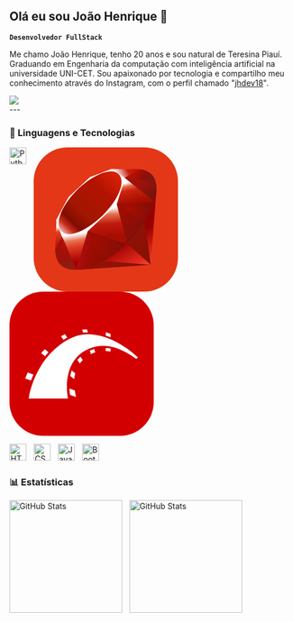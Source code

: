 ## Olá eu sou João Henrique 👋


**`Desenvolvedor FullStack`**

Me chamo João Henrique, tenho 20 anos e sou natural de Teresina Piauí. Graduando em Engenharia da computação com inteligência artificial na universidade UNI-CET.  Sou apaixonado por tecnologia e compartilho meu conhecimento através do Instagram, com o perfil chamado "[jhdev18](https://www.instagram.com/dev_em_dev/)".

<div> 
    <a href="https://www.instagram.com/jhdev18" target="_blank"><img src="https://img.shields.io/badge/-Instagram-%23E4405F?style=for-the-badge&logo=instagram&logoColor=white" target="_blank"></a>
</div>
---

### 🤖 Linguagens e Tecnologias

<img 
    align="left" 
    alt="Python" 
    title="Python"
    width="30px" 
    style="padding-right: 10px;" 
    src="https://cdn.jsdelivr.net/gh/devicons/devicon@latest/icons/python/python-original.svg" 
/>
<svg xmlns="http://www.w3.org/2000/svg" width="256" height="256" fill="none" viewBox="0 0 256 256"><rect width="256" height="256" fill="#E43717" rx="60"/><g clip-path="url(#clip0_5_31)"><path fill="url(#paint0_linear_5_31)" fill-rule="evenodd" d="M177.454 156.477L74.6851 217.5L207.751 208.471L218 74.2944L177.454 156.477Z" clip-rule="evenodd"/><path fill="url(#paint1_linear_5_31)" fill-rule="evenodd" d="M207.969 208.379L196.532 129.44L165.379 170.577L207.969 208.379Z" clip-rule="evenodd"/><path fill="url(#paint2_linear_5_31)" fill-rule="evenodd" d="M208.124 208.379L124.334 201.802L75.1301 217.329L208.124 208.379Z" clip-rule="evenodd"/><path fill="url(#paint3_linear_5_31)" fill-rule="evenodd" d="M75.2482 217.346L96.1799 148.773L50.1193 158.622L75.2482 217.346Z" clip-rule="evenodd"/><path fill="url(#paint4_linear_5_31)" fill-rule="evenodd" d="M165.371 170.804L146.111 95.3623L90.9924 147.028L165.371 170.804Z" clip-rule="evenodd"/><path fill="url(#paint5_linear_5_31)" fill-rule="evenodd" d="M213.63 96.4253L161.528 53.8714L147.019 100.777L213.63 96.4253Z" clip-rule="evenodd"/><path fill="url(#paint6_linear_5_31)" fill-rule="evenodd" d="M189.264 38.6995L158.621 55.6339L139.288 38.4724L189.264 38.6995Z" clip-rule="evenodd"/><path fill="url(#paint7_linear_5_31)" fill-rule="evenodd" d="M38 181.624L50.837 158.212L40.4529 130.321L38 181.624Z" clip-rule="evenodd"/><path fill="#fff" fill-rule="evenodd" d="M39.7625 129.44L50.2101 159.075L95.6076 148.89L147.437 100.722L162.064 54.262L139.033 38L99.8766 52.654C87.5402 64.1283 63.6013 86.8316 62.7383 87.2586C61.8843 87.6946 46.9305 115.958 39.7625 129.44Z" clip-rule="evenodd"/><path fill="url(#paint8_linear_5_31)" fill-rule="evenodd" d="M76.4475 76.2022C103.184 49.6923 137.653 34.0299 150.88 47.3757C164.1 60.7215 150.081 93.1547 123.344 119.655C96.607 146.156 62.5657 162.682 49.3471 149.336C36.1194 135.999 49.7105 102.703 76.4475 76.2022V76.2022Z" clip-rule="evenodd"/><path fill="url(#paint9_linear_5_31)" fill-rule="evenodd" d="M75.2483 217.319L96.0165 148.527L164.989 170.686C140.051 194.07 112.315 213.839 75.2483 217.319Z" clip-rule="evenodd"/><path fill="url(#paint10_linear_5_31)" fill-rule="evenodd" d="M147.528 100.586L165.235 170.722C186.066 148.818 204.763 125.27 213.92 96.1436L147.528 100.586V100.586Z" clip-rule="evenodd"/><path fill="url(#paint11_linear_5_31)" fill-rule="evenodd" d="M213.739 96.498C220.825 75.112 222.461 44.4322 189.045 38.7359L161.627 53.8805L213.739 96.498V96.498Z" clip-rule="evenodd"/><path fill="#9E1209" fill-rule="evenodd" d="M38 181.315C38.9812 216.611 64.4463 217.137 75.2937 217.447L50.2374 158.93L38 181.315Z" clip-rule="evenodd"/><path fill="url(#paint12_radial_5_31)" fill-rule="evenodd" d="M147.627 100.695C163.635 110.534 195.896 130.294 196.55 130.657C197.567 131.23 210.459 108.917 213.385 96.3072L147.627 100.695V100.695Z" clip-rule="evenodd"/><path fill="url(#paint13_radial_5_31)" fill-rule="evenodd" d="M95.9893 148.527L123.753 202.092C140.169 193.189 153.025 182.342 164.799 170.722L95.9893 148.527Z" clip-rule="evenodd"/><path fill="url(#paint14_linear_5_31)" fill-rule="evenodd" d="M50.1284 159.002L46.1946 205.844C53.617 215.983 63.8285 216.864 74.5396 216.074C66.7901 196.787 51.3094 158.221 50.1284 159.002V159.002Z" clip-rule="evenodd"/><path fill="url(#paint15_linear_5_31)" fill-rule="evenodd" d="M161.464 53.9986L216.619 61.7389C213.676 49.2653 204.636 41.2161 189.228 38.6995L161.464 53.9986Z" clip-rule="evenodd"/></g><defs><linearGradient id="paint0_linear_5_31" x1="196.145" x2="158.172" y1="233.825" y2="166.782" gradientUnits="userSpaceOnUse"><stop stop-color="#FB7655"/><stop offset=".41" stop-color="#E42B1E"/><stop offset=".99" stop-color="#900"/><stop offset="1" stop-color="#900"/></linearGradient><linearGradient id="paint1_linear_5_31" x1="215.061" x2="166.123" y1="177.506" y2="144.666" gradientUnits="userSpaceOnUse"><stop stop-color="#871101"/><stop offset=".99" stop-color="#911209"/><stop offset="1" stop-color="#911209"/></linearGradient><linearGradient id="paint2_linear_5_31" x1="175.905" x2="126.969" y1="235.857" y2="203.017" gradientUnits="userSpaceOnUse"><stop stop-color="#871101"/><stop offset=".99" stop-color="#911209"/><stop offset="1" stop-color="#911209"/></linearGradient><linearGradient id="paint3_linear_5_31" x1="73.155" x2="80.742" y1="153.734" y2="203.038" gradientUnits="userSpaceOnUse"><stop stop-color="#fff"/><stop offset=".23" stop-color="#E57252"/><stop offset=".46" stop-color="#DE3B20"/><stop offset=".99" stop-color="#A60003"/><stop offset="1" stop-color="#A60003"/></linearGradient><linearGradient id="paint4_linear_5_31" x1="125.336" x2="128.131" y1="107.695" y2="158.014" gradientUnits="userSpaceOnUse"><stop stop-color="#fff"/><stop offset=".23" stop-color="#E4714E"/><stop offset=".56" stop-color="#BE1A0D"/><stop offset=".99" stop-color="#A80D00"/><stop offset="1" stop-color="#A80D00"/></linearGradient><linearGradient id="paint5_linear_5_31" x1="171.642" x2="180.01" y1="61.186" y2="97.249" gradientUnits="userSpaceOnUse"><stop stop-color="#fff"/><stop offset=".18" stop-color="#E46342"/><stop offset=".4" stop-color="#C82410"/><stop offset=".99" stop-color="#A80D00"/><stop offset="1" stop-color="#A80D00"/></linearGradient><linearGradient id="paint6_linear_5_31" x1="146.089" x2="182.15" y1="48.485" y2="30.455" gradientUnits="userSpaceOnUse"><stop stop-color="#fff"/><stop offset=".54" stop-color="#C81F11"/><stop offset=".99" stop-color="#BF0905"/><stop offset="1" stop-color="#BF0905"/></linearGradient><linearGradient id="paint7_linear_5_31" x1="41.546" x2="44.514" y1="141.164" y2="170.879" gradientUnits="userSpaceOnUse"><stop stop-color="#fff"/><stop offset=".31" stop-color="#DE4024"/><stop offset=".99" stop-color="#BF190B"/><stop offset="1" stop-color="#BF190B"/></linearGradient><linearGradient id="paint8_linear_5_31" x1="21.142" x2="160.661" y1="178.912" y2="35.448" gradientUnits="userSpaceOnUse"><stop stop-color="#BD0012"/><stop offset=".07" stop-color="#fff"/><stop offset=".17" stop-color="#fff"/><stop offset=".27" stop-color="#C82F1C"/><stop offset=".33" stop-color="#820C01"/><stop offset=".46" stop-color="#A31601"/><stop offset=".72" stop-color="#B31301"/><stop offset=".99" stop-color="#E82609"/><stop offset="1" stop-color="#E82609"/></linearGradient><linearGradient id="paint9_linear_5_31" x1="128.009" x2="85.985" y1="193.383" y2="183.011" gradientUnits="userSpaceOnUse"><stop stop-color="#8C0C01"/><stop offset=".54" stop-color="#990C00"/><stop offset=".99" stop-color="#A80D0E"/><stop offset="1" stop-color="#A80D0E"/></linearGradient><linearGradient id="paint10_linear_5_31" x1="200.19" x2="162.857" y1="142.944" y2="109.484" gradientUnits="userSpaceOnUse"><stop stop-color="#7E110B"/><stop offset=".99" stop-color="#9E0C00"/><stop offset="1" stop-color="#9E0C00"/></linearGradient><linearGradient id="paint11_linear_5_31" x1="213.906" x2="195.31" y1="81.55" y2="61.67" gradientUnits="userSpaceOnUse"><stop stop-color="#79130D"/><stop offset=".99" stop-color="#9E120B"/><stop offset="1" stop-color="#9E120B"/></linearGradient><radialGradient id="paint12_radial_5_31" cx="0" cy="0" r="1" gradientTransform="translate(168.67 110.124) scale(45.7496)" gradientUnits="userSpaceOnUse"><stop stop-color="#A80D00"/><stop offset=".99" stop-color="#7E0E08"/><stop offset="1" stop-color="#7E0E08"/></radialGradient><radialGradient id="paint13_radial_5_31" cx="0" cy="0" r="1" gradientTransform="translate(105.313 170.414) scale(60.818)" gradientUnits="userSpaceOnUse"><stop stop-color="#A30C00"/><stop offset=".99" stop-color="#800E08"/><stop offset="1" stop-color="#800E08"/></radialGradient><linearGradient id="paint14_linear_5_31" x1="62.229" x2="47.075" y1="217.279" y2="165.863" gradientUnits="userSpaceOnUse"><stop stop-color="#8B2114"/><stop offset=".43" stop-color="#9E100A"/><stop offset=".99" stop-color="#B3100C"/><stop offset="1" stop-color="#B3100C"/></linearGradient><linearGradient id="paint15_linear_5_31" x1="178.491" x2="212.466" y1="46.901" y2="61.899" gradientUnits="userSpaceOnUse"><stop stop-color="#B31000"/><stop offset=".44" stop-color="#910F08"/><stop offset=".99" stop-color="#791C12"/><stop offset="1" stop-color="#791C12"/></linearGradient><clipPath id="clip0_5_31"><rect width="180" height="179.5" fill="#fff" transform="translate(38 38)"/></clipPath></defs></svg>
<svg xmlns="http://www.w3.org/2000/svg" width="256" height="256" fill="none" viewBox="0 0 256 256"><rect width="256" height="256" fill="#D30001" rx="60"/><path fill="#fff" d="M227.87 116.783L228 116.912C228 116.912 226.501 117.97 224.914 119.293C174.825 82.2557 144.226 99.716 134.614 104.39C90.9629 128.747 103.577 188.54 103.834 189.733L103.838 189.751H34.1729C34.1729 189.751 36.8183 163.649 55.3368 132.785C73.8553 101.921 105.425 78.552 131.086 76.2593C180.566 71.3028 225.159 114.13 227.87 116.783ZM106.483 172.115L116.007 175.554C116.448 179.008 117.073 182.278 117.728 185.262L118.123 187.018L107.541 183.226C107.1 180.58 106.66 176.788 106.483 172.115ZM32.4091 143.543L42.5503 147.247C41.3157 150.102 39.7436 153.767 38.6018 156.647L38.1411 157.829L28 154.125C28.8818 151.744 30.7336 147.335 32.4091 143.543ZM110.452 140.016L116.801 145.042C116.095 147.794 115.559 150.545 115.192 153.296L114.949 155.36L107.806 149.716C108.511 146.541 109.305 143.279 110.452 140.016ZM126.06 115.413L130.028 121.409C128.476 123.032 127.037 124.654 125.756 126.367L124.825 127.67L120.593 121.321C122.18 119.293 124.032 117.265 126.06 115.413ZM62.9206 102.362L69.1816 107.829C67.5943 109.482 66.0567 111.235 64.6058 113.012L63.1852 114.795L56.3951 108.975C58.4233 106.771 60.6278 104.566 62.9206 102.362ZM150.31 102.009L152.25 107.829C150.205 108.464 148.159 109.268 146.113 110.196L144.578 110.915L142.55 104.831C144.755 103.861 147.312 102.891 150.31 102.009ZM170.945 99.8924C173.203 100.034 175.517 100.287 177.887 100.699L179.675 101.039L179.323 106.506C176.995 106.012 174.667 105.688 172.339 105.533L170.593 105.448L170.945 99.8924ZM98.5467 75.5538L102.515 81.6384C100.795 82.4982 99.1255 83.4572 97.4307 84.4782L95.7248 85.5185L91.6684 79.3457C94.0493 77.9347 96.3421 76.7002 98.5467 75.5538ZM171.122 72.2028C176.369 73.7019 178.626 74.7291 179.53 75.2101L179.675 75.2892L179.323 81.1975C177.441 80.4333 175.56 79.7082 173.653 79.0223L170.769 78.0229L171.122 72.2028ZM137.436 67L139.199 72.3792H138.317C136.399 72.3792 134.481 72.4288 132.563 72.5652L130.646 72.7319L128.97 67.5291C131.88 67.1764 134.702 67 137.436 67Z"/></svg>

<img 
    align="left" 
    alt="HTML"
    title="HTML" 
    width="30px" 
    style="padding-right: 10px;" 
    src="https://cdn.jsdelivr.net/gh/devicons/devicon@latest/icons/html5/html5-original.svg" 
/>
<img 
    align="left" 
    alt="CSS" 
    title="CSS"
    width="30px" 
    style="padding-right: 10px;" 
    src="https://cdn.jsdelivr.net/gh/devicons/devicon@latest/icons/css3/css3-original.svg" 
/>
<img 
    align="left" 
    alt="JavaScript" 
    title="JavaScript"
    width="30px" 
    style="padding-right: 10px;" 
    src="https://cdn.jsdelivr.net/gh/devicons/devicon@latest/icons/javascript/javascript-original.svg" 
/>
<img 
    align="left" 
    alt="Bootstrap"
    title="Bootstrap" 
    width="30px" 
    style="padding-right: 10px;" 
    src="https://cdn.jsdelivr.net/gh/devicons/devicon@latest/icons/bootstrap/bootstrap-original.svg" 
/>

<br/>
<br/>

### 📊 Estatísticas

<p>
  <img 
    align="left" 
    alt="GitHub Stats" 
    height="200" 
    style="padding-right: 10px;" 
    src="https://github-readme-stats.vercel.app/api?username=jhdev18&show_icons=true&theme=tokyonight&include_all_commits=true&locale=pt-br" 
  />

<img 
      align="left" 
      alt="GitHub Stats" 
      height="200" 
      src="https://github-readme-stats.vercel.app/api/top-langs/?username=jhdev18&theme=tokyonight&layout=compact&custom_title=Tecnologias&langs_count=9" 
  />

</p>

